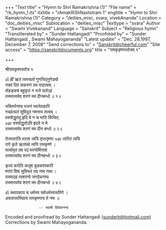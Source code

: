 +++
"Text title" = "Hymn to Shri Ramakrishna (1)"
"File name" = "rk_hymn_1.itx"
itxtitle = "rAmakRiShNastotram 1"
engtitle = "Hymn to Shri Ramakrishna (1)"
Category = "deities_misc, svara, vivekAnanda"
Location = "doc_deities_misc"
Sublocation = "deities_misc"
Texttype = "svara"
Author = "Swami Vivekanand"
Language = "Sanskrit"
Subject = "Religious hymn"
"Transliterated by" = "Sunder Hattangadi"
"Proofread by" = "Sunder Hattangadi , Swami Mahayogananda"
"Latest update" = "Dec. 28,1997, December 7, 2008"
"Send corrections to" = "Sanskrit@cheerful.com"
"Site access" = "https://sanskritdocuments.org"
title = "रामकृइष्णस्तोत्रम् १"

+++
  
 श्रीरामकृष्णस्तोत्र १   
  
ॐ ह्रीं ऋतं त्वमचलो गुणजिद्गुणेड्यो  
नक्तं दिवं सकरुणं तव पादपद्मम् ।  
मोहङ्कषं बहुकृतं न भजे यतोऽहं  
            तस्मात्त्वमेव शरणं मम दीनबन्धो ॥ १॥  
  
भक्तिर्भगश्च भजनं भवभेदकारि  
गच्छंत्यलं सुविपुलं गमनाय तत्त्वम् ।  
वक्त्रोद्धृतंतु हृदि मे न च भाति किंचित्  
var  वक्त्रोद्धृतोऽपि हृदये न मे  
            तस्मात्त्वमेव शरणं मम दीन बन्धो ॥ २॥  
  
तेजस्तरंति तरसा त्वयि तृप्ततृष्णाः var  त्वरितं त्वयि  
रागे कृते ऋतपथे त्वयि रामकृष्णे ।  
मर्त्यामृतं तव पदं मरणोर्मिनाशं  
            तस्मात्त्वमेव शरणं मम दीनबन्धो ॥ ३॥  
  
कृत्यं करोति कलुषं कुहकांतकारि  
ष्णांतं शिवं सुविमलं तव नाम नाथ ।  
यस्मादहं त्वशरणो जगदेकगम्य  
            तस्मात्त्वमेव शरणं मम दीनबन्धो ॥ ४॥  
  
ॐ स्थापकाय च धर्मस्य सर्वधर्मस्वरूपिणे ।  
अवतारवरिष्ठाय रामकृष्णाय ते नमः ॥  
  
                   -- स्वामी विवेकानन्द  
  
  
Encoded and proofread by Sunder Hattangadi (sunderh@hotmail.com)  
Corrections by Swami Mahayogananda.  
  

